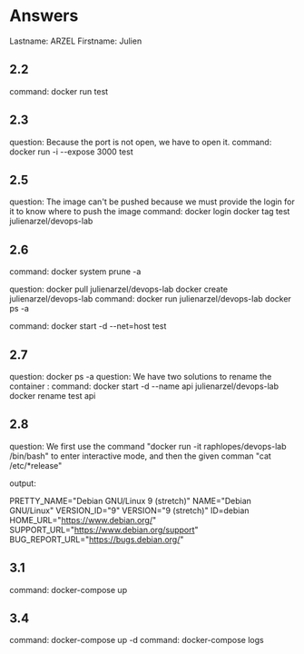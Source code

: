 # Answers

Lastname: ARZEL
Firstname: Julien

## 2.2
command: docker run test

## 2.3
question: Because the port is not open, we have to open it.
command: docker run -i --expose 3000 test

## 2.5
question: The image can't be pushed because we must provide the login for it to know where to push the image
command: docker login docker tag test julienarzel/devops-lab 

## 2.6
command: docker system prune -a

question: docker pull julienarzel/devops-lab  docker create julienarzel/devops-lab
command: docker run julienarzel/devops-lab  docker ps -a

command: docker start -d --net=host test

## 2.7
question: docker ps -a
question: We have two solutions to rename the container :
command: docker start -d --name api julienarzel/devops-lab     docker rename test api


## 2.8
question: We first use the command "docker run -it raphlopes/devops-lab /bin/bash" to enter interactive mode, and then the given comman "cat /etc/*release"

output: 

PRETTY_NAME="Debian GNU/Linux 9 (stretch)"
NAME="Debian GNU/Linux"
VERSION_ID="9"
VERSION="9 (stretch)"
ID=debian
HOME_URL="https://www.debian.org/"
SUPPORT_URL="https://www.debian.org/support"
BUG_REPORT_URL="https://bugs.debian.org/"

## 3.1
command: docker-compose up

## 3.4
command: docker-compose up -d
command: docker-compose logs
